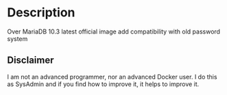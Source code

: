 # Description
Over MariaDB 10.3 latest official image add compatibility with old password system


## Disclaimer
I am not an advanced programmer, nor an advanced Docker user. I do this as SysAdmin and if you find how to improve it, it helps to improve it.
